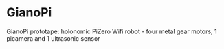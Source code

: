 # GianoPi
GianoPi prototape: holonomic PiZero Wifi robot - four metal gear motors, 1 picamera and 1 ultrasonic sensor
